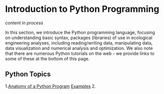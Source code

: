 # Introduction to Python Programming

*content in process*

In this section, we introduce the Python programming language, focusing on understanding basic syntax, packages (libraries) of use in ecological engineering analyses, including reading/writing data, manipulating data, data visualization and numerical analysis and optimization.  We also note that there are numerous Python tutorials on the web - we provide links to some of these at the bottom of this page.


## Python Topics


1.[Anatomy of a Python Program](1-Anatomy-of-a-Program.html) [Examples](1-Examples.html)
2. 

